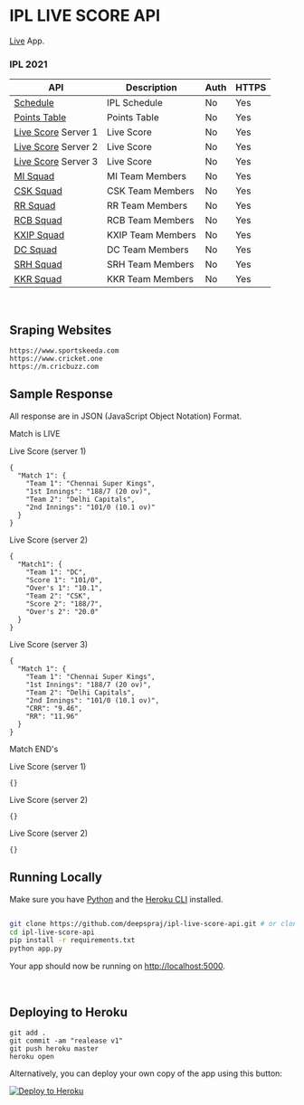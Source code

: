 # IPL LIVE SCORE API

[Live](https://ipl-cricket-api.herokuapp.com/) App.


### IPL 2021

API | Description | Auth | HTTPS |
|---|---|---|---|
|[Schedule](https://ipl-cricket-api.herokuapp.com/ipl-2021-schedule) | IPL Schedule | No | Yes |
|[Points Table](https://ipl-cricket-api.herokuapp.com/ipl-2021-points-table) | Points Table | No | Yes |
|[Live Score](https://ipl-cricket-api.herokuapp.com/ipl-2021-live-score-s1) Server 1 | Live Score | No | Yes |
|[Live Score](https://ipl-cricket-api.herokuapp.com/ipl-2021-live-score-s2) Server 2 | Live Score | No | Yes |
|[Live Score](https://ipl-cricket-api.herokuapp.com/ipl-2021-live-score-s3) Server 3 | Live Score | No | Yes |
|[MI Squad](https://ipl-cricket-api.herokuapp.com/ipl-2021-mi-squad) | MI Team Members | No | Yes |
|[CSK Squad](https://ipl-cricket-api.herokuapp.com/ipl-2021-csk-squad) | CSK Team Members | No | Yes |
|[RR Squad](https://ipl-cricket-api.herokuapp.com/ipl-2021-rr-squad) | RR Team Members | No | Yes |
|[RCB Squad](https://ipl-cricket-api.herokuapp.com/ipl-2021-rcb-squad) | RCB Team Members | No | Yes |
|[KXIP Squad](https://ipl-cricket-api.herokuapp.com/ipl-2021-pl-squad) | KXIP Team Members | No | Yes |
|[DC Squad](https://ipl-cricket-api.herokuapp.com/ipl-2021-dc-squad) | DC Team Members | No | Yes |
|[SRH Squad](https://ipl-cricket-api.herokuapp.com/ipl-2021-srh-squad) | SRH Team Members | No | Yes |
|[KKR Squad](https://ipl-cricket-api.herokuapp.com/ipl-2021-kkr-squad) | KKR Team Members | No | Yes |

<br>

## Sraping Websites 

```
https://www.sportskeeda.com
https://www.cricket.one
https://m.cricbuzz.com
```

## Sample Response

All response are in JSON (JavaScript Object Notation) Format.

Match is LIVE

Live Score (server 1)
```
{
  "Match 1": {
    "Team 1": "Chennai Super Kings",
    "1st Innings": "188/7 (20 ov)",
    "Team 2": "Delhi Capitals",
    "2nd Innings": "101/0 (10.1 ov)"
  }
}
```

Live Score (server 2)
```
{
  "Match1": {
    "Team 1": "DC",
    "Score 1": "101/0",
    "Over's 1": "10.1",
    "Team 2": "CSK",
    "Score 2": "188/7",
    "Over's 2": "20.0"
  }
}
```

Live Score (server 3)
```
{
  "Match 1": {
    "Team 1": "Chennai Super Kings",
    "1st Innings": "188/7 (20 ov)",
    "Team 2": "Delhi Capitals",
    "2nd Innings": "101/0 (10.1 ov)",
    "CRR": "9.46",
    "RR": "11.96"
  }
}
```
Match END's 

Live Score (server 1)
```
{}
```

Live Score (server 2)
```
{}
```
Live Score (server 2)
```
{}
```

## Running Locally

Make sure you have [Python](https://www.python.org/) and the [Heroku CLI](https://devcenter.heroku.com/articles/heroku-cli) installed.

```sh

git clone https://github.com/deepspraj/ipl-live-score-api.git # or clone your own fork
cd ipl-live-score-api
pip install -r requirements.txt
python app.py
```

Your app should now be running on [http://localhost:5000](http://localhost:5000/).

<br>

## Deploying to Heroku
```
git add .
git commit -am "realease v1"
git push heroku master
heroku open
```

Alternatively, you can deploy your own copy of the app using this button:

[![Deploy to Heroku](https://www.herokucdn.com/deploy/button.png)](https://heroku.com/deploy)
